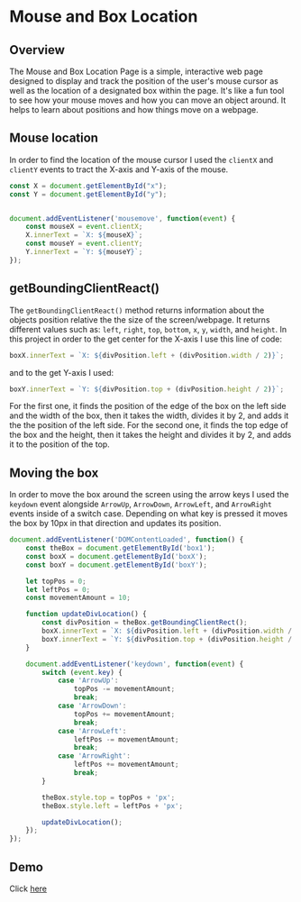 # Mouse and Box Location

## Overview
The Mouse and Box Location Page is a simple, interactive web page designed to display and track the position of the user's mouse cursor as well as the location of a designated box within the page.
It's like a fun tool to see how your mouse moves and how you can move an object around. It helps to learn about positions and how things move on a webpage.

## Mouse location
In order to find the location of the mouse cursor I used the `clientX` and `clientY` events to tract the X-axis and Y-axis of the mouse.
```javascript
const X = document.getElementById("x");
const Y = document.getElementById("y");


document.addEventListener('mousemove', function(event) {
    const mouseX = event.clientX;
    X.innerText = `X: ${mouseX}`;
    const mouseY = event.clientY;
    Y.innerText = `Y: ${mouseY}`;
});
```

## getBoundingClientReact()
The `getBoundingClientReact()` method returns information about the objects position relative the the size of the screen/webpage. It returns different values such as: `left`, `right`, `top`, `bottom`, `x`, `y`, `width`, and `height`. In this project in order to the get center for the X-axis I use this line of code: 
```javascript 
boxX.innerText = `X: ${divPosition.left + (divPosition.width / 2)}`;
```
and to the get Y-axis I used: 
```javascript 
boxY.innerText = `Y: ${divPosition.top + (divPosition.height / 2)}`;
```
 For the first one, it finds the position of the edge of the box on the left side and the width of the box, then it takes the width, divides it by 2, and adds it the the position of the left side. For the second one, it finds the top edge of the box and the height, then it takes the height and divides it by 2, and adds it to the position of the top.

## Moving the box
In order to move the box around the screen using the arrow keys I used the `keydown` event alongside `ArrowUp`, `ArrowDown`, `ArrowLeft`, and `ArrowRight` events inside of a switch case. Depending on what key is pressed it moves the box by 10px in that direction and updates its position.
```javascript
document.addEventListener('DOMContentLoaded', function() {
    const theBox = document.getElementById('box1');
    const boxX = document.getElementById('boxX');
    const boxY = document.getElementById('boxY');

    let topPos = 0;
    let leftPos = 0;
    const movementAmount = 10;

    function updateDivLocation() {
        const divPosition = theBox.getBoundingClientRect();
        boxX.innerText = `X: ${divPosition.left + (divPosition.width / 2)}`;
        boxY.innerText = `Y: ${divPosition.top + (divPosition.height / 2)}`;
    }

    document.addEventListener('keydown', function(event) {
        switch (event.key) {
            case 'ArrowUp':
                topPos -= movementAmount;
                break;
            case 'ArrowDown':
                topPos += movementAmount;
                break;
            case 'ArrowLeft':
                leftPos -= movementAmount;
                break;
            case 'ArrowRight':
                leftPos += movementAmount;
                break;
        }

        theBox.style.top = topPos + 'px';
        theBox.style.left = leftPos + 'px';

        updateDivLocation();
    });
});
```
## Demo
Click [here](file:///C:/Users/ztoew/OneDrive/Desktop/SCHOO-VS-CODE/MosueBoxLocation/index.html)

